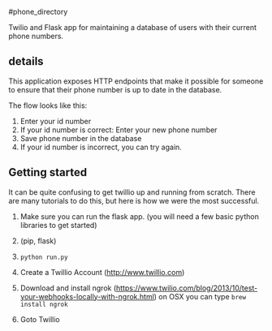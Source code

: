 #phone_directory

Twilio and Flask app for maintaining a database of users with their current phone numbers.


## details

This application exposes HTTP endpoints that make it possible for someone to ensure that their phone number is up to date in the database.

The flow looks like this:

1. Enter your id number
2. If your id number is correct: Enter your new phone number
3. Save phone number in the database
4. If your id number is incorrect, you can try again.

## Getting started

It can be quite confusing to get twillio up and running from scratch.  There are many tutorials to do this, but here is how we were the most successful.

1. Make sure you can run the flask app. (you will need a few basic python libraries to get started)
2. (pip, flask)
3. `python run.py`
4. Create a Twillio Account (http://www.twillio.com)
5. Download and install ngrok (https://www.twilio.com/blog/2013/10/test-your-webhooks-locally-with-ngrok.html) on OSX you can type `brew install ngrok`

6. Goto Twillio
